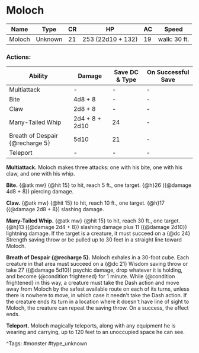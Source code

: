 # Moloch

| Name | Type | CR | HP | AC | Speed |
|------|------|----|----|----|-------|
| Moloch | Unknown | 21 | 253 (22d10 + 132) | 19 | walk: 30 ft. |

### Actions:

| Ability | Damage | Save DC & Type | On Successful Save |
|---------|--------|----------------|--------------------|
| Multiattack | - | - | - |
| Bite | 4d8 + 8 | - | - |
| Claw | 2d8 + 8 | - | - |
| Many-Tailed Whip | 2d4 + 8 + 2d10 | 24 | - |
| Breath of Despair {@recharge 5} | 5d10 | 21 | - |
| Teleport | - | - | - |


**Multiattack.** Moloch makes three attacks: one with his bite, one with his claw, and one with his whip.

**Bite.** {@atk mw} {@hit 15} to hit, reach 5 ft., one target. {@h}26 ({@damage 4d8 + 8}) piercing damage.

**Claw.** {@atk mw} {@hit 15} to hit, reach 10 ft., one target. {@h}17 ({@damage 2d8 + 8}) slashing damage.

**Many-Tailed Whip.** {@atk mw} {@hit 15} to hit, reach 30 ft., one target. {@h}13 ({@damage 2d4 + 8}) slashing damage plus 11 ({@damage 2d10}) lightning damage. If the target is a creature, it must succeed on a {@dc 24} Strength saving throw or be pulled up to 30 feet in a straight line toward Moloch.

**Breath of Despair {@recharge 5}.** Moloch exhales in a 30-foot cube. Each creature in that area must succeed on a {@dc 21} Wisdom saving throw or take 27 ({@damage 5d10}) psychic damage, drop whatever it is holding, and become {@condition frightened} for 1 minute. While {@condition frightened} in this way, a creature must take the Dash action and move away from Moloch by the safest available route on each of its turns, unless there is nowhere to move, in which case it needn't take the Dash action. If the creature ends its turn in a location where it doesn't have line of sight to Moloch, the creature can repeat the saving throw. On a success, the effect ends.

**Teleport.** Moloch magically teleports, along with any equipment he is wearing and carrying, up to 120 feet to an unoccupied space he can see.

^Tags: #monster #type_unknown